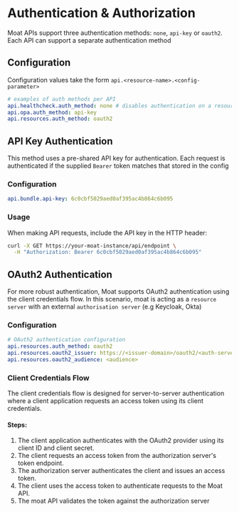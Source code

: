 # Authentication & Authorization
Moat APIs support three authentication methods: `none`, `api-key` or `oauth2`.
Each API can support a separate authentication method

## Configuration
Configuration values take the form `api.<resource-name>.<config-parameter>`

```yaml
# examples of auth methods per API
api.healthcheck.auth_method: none # disables authentication on a resource
api.opa.auth_method: api-key
api.resources.auth_method: oauth2
```

## API Key Authentication
This method uses a pre-shared API key for authentication.
Each request is authenticated if the supplied `Bearer` token matches that stored in the config

### Configuration
```yaml
api.bundle.api-key: 6c0cbf5029aed0af395ac4b864c6b095
```

### Usage
When making API requests, include the API key in the HTTP header:

```bash
curl -X GET https://your-moat-instance/api/endpoint \
  -H "Authorization: Bearer 6c0cbf5029aed0af395ac4b864c6b095"
```

## OAuth2 Authentication
For more robust authentication, Moat supports OAuth2 authentication using the client credentials flow.
In this scenario, moat is acting as a `resource server` with an external `authorisation server` (e.g Keycloak, Okta)

### Configuration
```yaml
# OAuth2 authentication configuration
api.resources.auth_method: oauth2
api.resources.oauth2_issuer: https://<issuer-domain>/oauth2/<auth-server-id>
api.resources.oauth2_audience: <audience>
```

### Client Credentials Flow
The client credentials flow is designed for server-to-server authentication where a client application requests an access token using its client credentials.

#### Steps:
1. The client application authenticates with the OAuth2 provider using its client ID and client secret.
2. The client requests an access token from the authorization server's token endpoint.
3. The authorization server authenticates the client and issues an access token.
4. The client uses the access token to authenticate requests to the Moat API.
5. The moat API validates the token against the authorization server 
